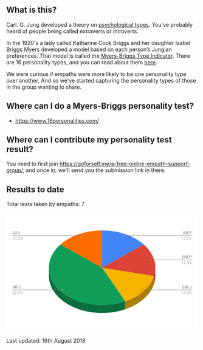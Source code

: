 <!-- TITLE: Myers Briggs Personality Types -->
<!-- SUBTITLE: Test results for empaths -->

## What is this?

Carl. G. Jung developed a theory on [psychological types](https://en.wikipedia.org/wiki/Psychological_Types). You've probably heard of people being called extraverts or introverts.

In the 1920's a lady called Katharine Cook Briggs and her daughter Isabel Briggs Myers developed a model based on each person’s Jungian preferences. That model is called the [Myers-Briggs Type Indicator](https://en.wikipedia.org/wiki/Myers%E2%80%93Briggs_Type_Indicator). There are 16 personality types, and you can read about them [here](https://www.16personalities.com/personality-types).

We were curious if empaths were more likely to be one personality type over another. And so we've started capturing the personality types of those in the group wanting to share.

## Where can I do a Myers-Briggs personality test?

* https://www.16personalities.com/ 


## Where can I contribute my personality test result?

You need to first join https://goforself.me/a-free-online-empath-support-group/, and once in, we'll send you the submission link in there.

## Results to date

Total tests taken by empaths: 7

![Empath Personality Types](/uploads/empath-personality-types.png "Empath Personality Types")

Last updated: 19th August 2018